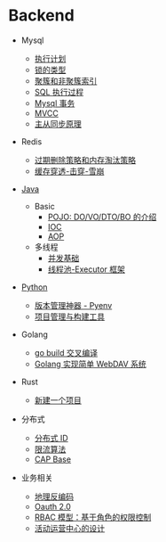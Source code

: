 # Backend <!-- {docsify-ignore} -->

- Mysql

  - [执行计划](/Backend/mysql/执行计划.md)
  - [锁的类型](/Backend/mysql/锁的类型.md)
  - [聚簇和非聚簇索引](/Backend/mysql/聚簇和非聚簇索引.md)
  - [SQL 执行过程](/Backend/mysql/SQL执行过程.md)
  - [Mysql 事务](/Backend/mysql/Mysql事务.md)
  - [MVCC](/Backend/mysql/MVCC.md)
  - [主从同步原理](/Backend/mysql/主从同步原理.md)

- Redis

  - [过期删除策略和内存淘汰策略](/Backend/redis/过期删除策略和内存淘汰策略.md)
  - [缓存穿透-击穿-雪崩](/Backend/redis/缓存穿透-击穿-雪崩.md)

- [Java](/Backend/java/README.md)

  - Basic
    - [POJO: DO/VO/DTO/BO 的介绍](/Backend/java/basic/POJO.md)
    - [IOC](/Backend/java/basic/IOC.md)
    - [AOP](/Backend/java/basic/AOP.md)
  - 多线程
    - [并发基础](/Backend/java/multi_thread/并发基础.md)
    - [线程池-Executor 框架](/Backend/java/multi_thread/线程池-Executor框架.md)

- [Python](/Backend/python/README.md)

  - [版本管理神器 - Pyenv](/Backend/python/pyenv.md)
  - [项目管理与构建工具](/Backend/python/项目管理与构建工具.md)

- Golang

  - [go build 交叉编译](/Backend/go/go-build-交叉编译.md)
  - [Golang 实现简单 WebDAV 系统](/Backend/go/Golang实现简单WebDAV系统.md)

- Rust

  - [新建一个项目](/Backend/rust/新建一个项目.md)

- 分布式

  - [分布式 ID](/Backend/distributed/分布式ID.md)
  - [限流算法](/Backend/distributed/限流算法.md)
  - [CAP Base](/Backend/distributed/CAP_BASE.md)

- 业务相关

  - [地理反编码](/Backend/biz/geo-reverse.md)
  - [Oauth 2.0](/Backend/biz/oauth_2.0.md)
  - [RBAC 模型：基于角色的权限控制](/Backend/biz/RBAC_基于角色的权限控制.md)
  - [活动运营中心的设计](/Backend/biz/operationsActivity/design.md)
